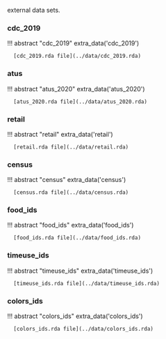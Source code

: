 external data sets.


### cdc_2019

!!! abstract "cdc_2019"
      extra_data('cdc_2019')

      [cdc_2019.rda file](../data/cdc_2019.rda)

### atus

!!! abstract "atus_2020"
      extra_data('atus_2020')

      [atus_2020.rda file](../data/atus_2020.rda)


### retail

!!! abstract "retail"
      extra_data('retail')

      [retail.rda file](../data/retail.rda)

### census

!!! abstract "census"
      extra_data('census')

      [census.rda file](../data/census.rda)
      
### food_ids

!!! abstract "food_ids"
      extra_data('food_ids')

      [food_ids.rda file](../data/food_ids.rda)
      
### timeuse_ids

!!! abstract "timeuse_ids"
      extra_data('timeuse_ids')

      [timeuse_ids.rda file](../data/timeuse_ids.rda)

### colors_ids

!!! abstract "colors_ids"
      extra_data('colors_ids')

      [colors_ids.rda file](../data/colors_ids.rda)
[comment]: <> (check data folder to add .rda)
